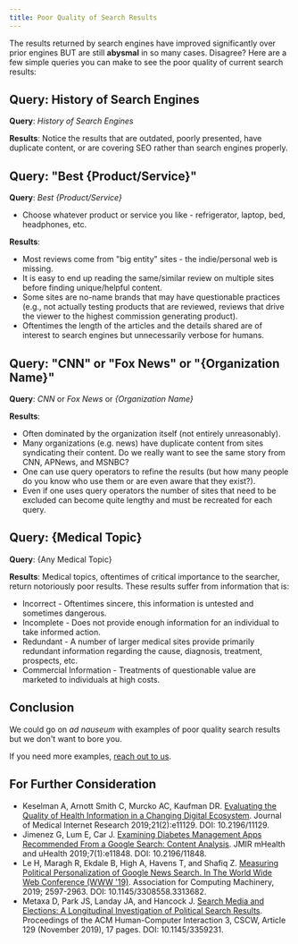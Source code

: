 ```yaml
---
title: Poor Quality of Search Results
---
```


The results returned by search engines have improved significantly over prior engines BUT are still **abysmal** in so many cases. Disagree? Here are a few simple queries you can make to see the poor quality of current search results:

## Query: History of Search Engines

**Query**: _History of Search Engines_

**Results**: Notice the results that are outdated, poorly presented, have duplicate content, or are covering SEO rather than search engines properly.

## Query: "Best {Product/Service}"

**Query**: _Best {Product/Service}_

* Choose whatever product or service you like - refrigerator, laptop, bed, headphones, etc.

**Results**:

* Most reviews come from "big entity" sites - the indie/personal web is missing.
* It is easy to end up reading the same/similar review on multiple sites before finding unique/helpful content.
* Some sites are no-name brands that may have questionable practices \(e.g., not actually testing products that are reviewed, reviews that drive the viewer to the highest commission generating product\).
* Oftentimes the length of the articles and the details shared are of interest to search engines but unnecessarily verbose for humans.

## Query: "CNN" or "Fox News" or "{Organization Name}"

**Query**: _CNN_ or _Fox News_ or _{Organization Name}_

**Results**:

* Often dominated by the organization itself \(not entirely unreasonably\).
* Many organizations \(e.g. news\) have duplicate content from sites syndicating their content. Do we really want to see the same story from CNN, APNews, and MSNBC?
* One can use query operators to refine the results \(but how many people do you know who use them or are even aware that they exist?\). 
* Even if one uses query operators the number of sites that need to be excluded can become quite lengthy and must be recreated for each query.

## Query: {Medical Topic}

**Query**: {Any Medical Topic}

**Results**: Medical topics, oftentimes of critical importance to the searcher, return notoriously poor results. These results suffer from information that is:

* Incorrect - Oftentimes sincere, this information is untested and sometimes dangerous.
* Incomplete - Does not provide enough information for an individual to take informed action.
* Redundant - A number of larger medical sites provide primarily redundant information regarding the cause, diagnosis, treatment, prospects, etc.
* Commercial Information - Treatments of questionable value are marketed to individuals at high costs.

## Conclusion

We could go on _ad nauseum_ with examples of poor quality search results but we don't want to bore you.

If you need more examples, [reach out to us](https://nextsearch.gitbook.io/introduction/request-for-comments.md).

## For Further Consideration

* Keselman A, Arnott Smith C, Murcko AC, Kaufman DR. [Evaluating the Quality of Health Information in a Changing Digital Ecosystem](https://www.jmir.org/2019/2/e11129). Journal of Medical Internet Research 2019;21\(2\):e11129. DOI: 10.2196/11129.
* Jimenez G, Lum E, Car J. [Examining Diabetes Management Apps Recommended From a Google Search: Content Analysis](https://mhealth.jmir.org/2019/1/e11848). JMIR mHealth and uHealth 2019;7\(1\):e11848. DOI: 10.2196/11848.
* Le H, Maragh R, Ekdale B, High A, Havens T, and Shafiq Z. [Measuring Political Personalization of Google News Search. In The World Wide Web Conference \(WWW '19\)](https://doi.org/10.1145/3308558.3313682). Association for Computing Machinery, 2019; 2597-2963. DOI: 10.1145/3308558.3313682.
* Metaxa D, Park JS, Landay JA, and Hancock J. [Search Media and Elections: A Longitudinal Investigation of Political Search Results](https://doi.org/10.1145/3359231). Proceedings of the ACM Human-Computer Interaction 3, CSCW, Article 129 \(November 2019\), 17 pages. DOI: 10.1145/3359231.

